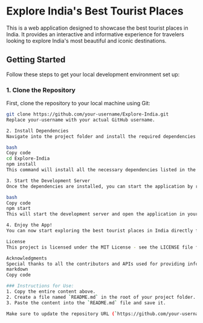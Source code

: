 # Explore India's Best Tourist Places

This is a web application designed to showcase the best tourist places in India. It provides an interactive and informative experience for travelers looking to explore India's most beautiful and iconic destinations.

## Getting Started

Follow these steps to get your local development environment set up:

### 1. Clone the Repository

First, clone the repository to your local machine using Git:

```bash
git clone https://github.com/your-username/Explore-India.git
Replace your-username with your actual GitHub username.

2. Install Dependencies
Navigate into the project folder and install the required dependencies using npm:

bash
Copy code
cd Explore-India
npm install
This command will install all the necessary dependencies listed in the package.json file.

3. Start the Development Server
Once the dependencies are installed, you can start the application by running the following command:

bash
Copy code
npm start
This will start the development server and open the application in your default browser. By default, it will be hosted at http://localhost:3000.

4. Enjoy the App!
You can now start exploring the best tourist places in India directly from your browser.

License
This project is licensed under the MIT License - see the LICENSE file for details.

Acknowledgments
Special thanks to all the contributors and APIs used for providing information on tourist destinations in India.
markdown
Copy code

### Instructions for Use:
1. Copy the entire content above.
2. Create a file named `README.md` in the root of your project folder.
3. Paste the content into the `README.md` file and save it.

Make sure to update the repository URL (`https://github.com/your-username/Explore-India.git`) with your actual GitHub repository link!





